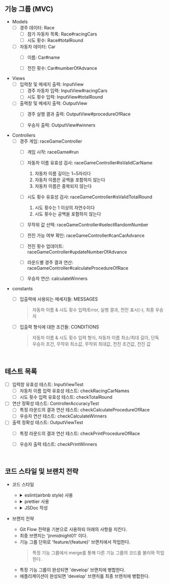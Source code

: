 ## 기능 그룹 (MVC)

* Models
    - [ ] 경주 데이터: Race
        - [ ] 참가 자동차 목록: Race#racingCars
        - [ ] 시도 횟수: Race#totalRound
    - [ ] 자동차 데이터: Car
        - [ ] 이름: Car#name  
        - [ ] 전진 횟수: Car#numberOfAdvance


* Views
    - [ ] 입력창 및 메세지 출력: InputView 
        - [ ] 경주 자동차 입력: InputView#racingCars
        - [ ] 시도 횟수 입력: InputView#totalRound
    - [ ] 출력창 및 메세지 출력: OutputView 
        - [ ] 경주 실행 결과 출력: OutputView#procedureOfRace
        - [ ] 우승자 출력: OutputView#winners


* Controllers
    - [ ] 경주 게임: raceGameController
        - [ ] 게임 시작: raceGame#run
        - [ ] 자동차 이름 유효성 검사: raceGameController#isValidCarName
          1. 자동차 이름 길이는 1~5자리다
          2. 자동차 이름은 공백을 포함하지 않는다
          3. 자동차 이름은 중복되지 않는다
        - [ ] 시도 횟수 유효성 검사: raceGameController#isValidTotalRound
          1. 시도 횟수는 1 이상의 자연수이다
          2. 시도 횟수는 공백을 포함하지 않는다
        - [ ] 무작위 값 선택: raceGameController#selectRandomNumber
        - [ ] 전진 가능 여부 확인: raceGameController#canCarAdvance
        - [ ] 전진 횟수 업데이트: raceGameController#updateNumberOfAdvance
        - [ ] 라운드별 경주 결과 연산: raceGameController#calculateProcedureOfRace
        - [ ] 우승자 연산: calculateWinners


* constants
    - [ ] 입출력에 사용되는 메세지들: MESSAGES
        > 자동차 이름 & 시도 횟수 입력/Error, 실행 결과, 전진 표시(-), 최종 우승자
    - [ ] 입출력 형식에 대한 조건들: CONDITIONS
        > 자동차 이름 & 시도 횟수 입력 형식, 자동차 이름 최소/최대 길이, 단독 우승자 조건, 무작위 최소값, 무작위 최대값, 전진 조건값, 전진 값


<br/>

## 테스트 목록
- [ ] 입력창 유효성 테스트: InputViewTest
  - [ ] 자동차 이름 입력 유효성 테스트: checkRacingCarNames
  - [ ] 시도 횟수 입력 유효성 테스트: checkTotalRound
- [ ] 연산 정확성 테스트: ControllerAccuracyTest
  - [ ] 특정 라운드의 결과 연산 테스트: checkCalculateProcedureOfRace
  - [ ] 우승자 연산 테스트: checkCalculateWinners
- [ ] 출력 정확성 테스트: OutputViewTest
  - [ ] 특정 라운드의 결과 연산 테스트: checkPrintProcedureOfRace
  - [ ] 우승자 출력 테스트: checkPrintWinners


<br/>

## 코드 스타일 및 브랜치 전략
* 코드 스타일
    - <details>
      <summary>eslint(airbnb style) 사용</summary>

      `npm init @eslint/config` 로 eslint를 설치한다.

      `npx install-peerdeps --dev eslint-config-airbnb` 로 airbnb eslint 설정 패키지를 설치한다.

      .eslintrc.cjs 파일을 생성하여 코드 스타일을 정의한다.

      test 코드를 위해 `jest : true` 를 기입한다.
  </details>

    - <details>
      <summary>prettier 사용</summary>

      `npm i -D prettier eslint-config-prettier` 로 prettier와 eslint-config-prettier를 설치한다.

      > `eslint-config-prettier`: prettier와 겹치는 eslint 룰을 비활성화한다.

      .eslintrc.cjs의 `extends : [...]` 에 `prettier` 를 추가한다.

      .prettierrc.cjs 파일을 생성한 후 prettier 규칙을 추가한다.
  </details>

    - <details>
      <summary>JSDoc 작성</summary>

      클래스, 함수, 변수의 문서화 및 타입을 명확히 하기 위해 JSDoc을 작성한다.

      ```js
      /**
       * 두 숫자의 합을 연산하는 함수
       * @param {number} a
       * @param {number} b
       * @returns {number}
       */
      function sum(a, b) {
        return a + b;
      }
      ```
  </details>


* 브랜치 전략
    - Git Flow 전략을 기본으로 사용하되 아래의 사항을 지킨다.
    - 최종 브랜치는 'jinmidnight01' 이다.
    - 기능 그룹 단위로 'feature/{feature}' 브랜치에서 작업한다. 
        > 특정 기능 그룹에서 merge를 통해 다른 기능 그룹의 코드를 불러와 작업한다.
    - 특정 기능 그룹이 완성되면 'develop' 브랜치에 병합한다.
    - 애플리케이션이 완성되면 'develop' 브랜치를 최종 브랜치에 병합한다.
